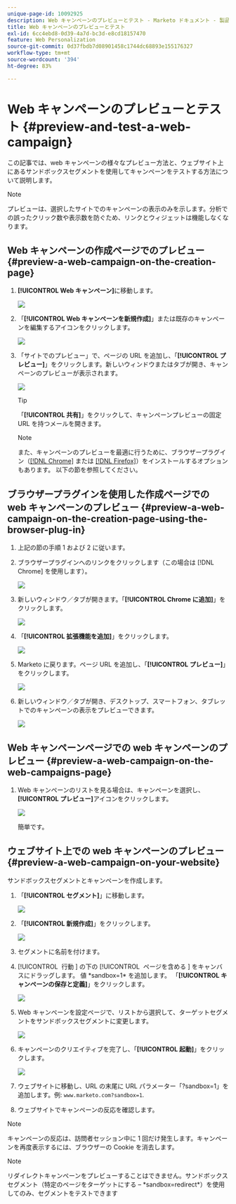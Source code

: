 ```yaml
---
unique-page-id: 10092925
description: Web キャンペーンのプレビューとテスト - Marketo ドキュメント - 製品ドキュメント
title: Web キャンペーンのプレビューとテスト
exl-id: 6cc4ebd8-0d39-4a7d-bc3d-e8cd18157470
feature: Web Personalization
source-git-commit: 0d37fbdb7d08901458c1744dc68893e155176327
workflow-type: tm+mt
source-wordcount: '394'
ht-degree: 83%

---
```


# Web キャンペーンのプレビューとテスト {#preview-and-test-a-web-campaign}

この記事では、web キャンペーンの様々なプレビュー方法と、ウェブサイト上にあるサンドボックスセグメントを使用してキャンペーンをテストする方法について説明します。

>[!NOTE]
>
>プレビューは、選択したサイトでのキャンペーンの表示のみを示します。分析での誤ったクリック数や表示数を防ぐため、リンクとウィジェットは機能しなくなります。

## Web キャンペーンの作成ページでのプレビュー {#preview-a-web-campaign-on-the-creation-page}

1. **[!UICONTROL Web キャンペーン]**&#x200B;に移動します。

   ![](assets/image2016-8-18-15-3a59-3a35.png)

1. 「**[!UICONTROL Web キャンペーンを新規作成]**」または既存のキャンペーンを編集するアイコンをクリックします。

   ![](assets/create-new-or-edit-web-campaign.png)

1. 「サイトでのプレビュー」で、ページの URL を追加し、「**[!UICONTROL プレビュー]**」をクリックします。新しいウィンドウまたはタブが開き、キャンペーンのプレビューが表示されます。

   ![](assets/three-1.png)

   >[!TIP]
   >
   >「**[!UICONTROL 共有]**」をクリックして、キャンペーンプレビューの固定 URL を持つメールを開きます。

   >[!NOTE]
   >
   >また、キャンペーンのプレビューを最適に行うために、ブラウザープラグイン（[[!DNL Chrome]](https://chrome.google.com/webstore/detail/marketo-web-personalizati/ldiddonjplchallbngbccbfdfeldohkj) または [[!DNL Firefox]](https://rtp-static.marketo.com/rtp/libs/mwp-0.0.0.8.xpi)）をインストールするオプションもあります。 以下の節を参照してください。

## ブラウザープラグインを使用した作成ページでの web キャンペーンのプレビュー {#preview-a-web-campaign-on-the-creation-page-using-the-browser-plug-in}

1. 上記の節の手順 1 および 2 に従います。

1. ブラウザープラグインへのリンクをクリックします（この場合は [!DNL Chrome] を使用します）。

   ![](assets/4-1.png)

1. 新しいウィンドウ／タブが開きます。「**[!UICONTROL Chrome に追加]**」をクリックします。

   ![](assets/five.png)

1. 「**[!UICONTROL 拡張機能を追加]**」をクリックします。

   ![](assets/six.png)

1. Marketo に戻ります。ページ URL を追加し、「**[!UICONTROL プレビュー]**」をクリックします。

   ![](assets/seven.png)

1. 新しいウィンドウ／タブが開き、デスクトップ、スマートフォン、タブレットでのキャンペーンの表示をプレビューできます。

   ![](assets/campaign-preview.png)

## Web キャンペーンページでの web キャンペーンのプレビュー {#preview-a-web-campaign-on-the-web-campaigns-page}

1. Web キャンペーンのリストを見る場合は、キャンペーンを選択し、**[!UICONTROL プレビュー]**&#x200B;アイコンをクリックします。

   ![](assets/web-campaigns-1-preview-hand.png)

   簡単です。

## ウェブサイト上での web キャンペーンのプレビュー {#preview-a-web-campaign-on-your-website}

サンドボックスセグメントとキャンペーンを作成します。

1. 「**[!UICONTROL セグメント]**」に移動します。

   ![](assets/new-dropdown-segments-hand.jpg)

1. 「**[!UICONTROL 新規作成]**」をクリックします。

   ![](assets/image2015-9-10-10-3a42-3a39.png)

1. セグメントに名前を付けます。

1. [!UICONTROL &#x200B; 行動 &#x200B;] の下の [!UICONTROL &#x200B; ページを含める &#x200B;] をキャンバスにドラッグします。 値 &#42;sandbox=1&#42; を追加します。 「**[!UICONTROL キャンペーンの保存と定義]**」をクリックします。

   ![](assets/segment.png)

1. Web キャンペーンを設定ページで、リストから選択して、ターゲットセグメントをサンドボックスセグメントに変更します。

   ![](assets/set-web-campaign-target-segment.jpg)

1. キャンペーンのクリエイティブを完了し、「**[!UICONTROL 起動]**」をクリックします。

   ![](assets/click-launch.jpg)

1. ウェブサイトに移動し、URL の末尾に URL パラメーター「?sandbox=1」を追加します。例: `www.marketo.com?sandbox=1`.

1. ウェブサイトでキャンペーンの反応を確認します。

>[!NOTE]
>
>キャンペーンの反応は、訪問者セッション中に 1 回だけ発生します。キャンペーンを再度表示するには、ブラウザーの Cookie を消去します。

>[!NOTE]
>
>リダイレクトキャンペーンをプレビューすることはできません。サンドボックスセグメント（特定のページをターゲットにする – &#42;sandbox=redirect&#42;）を使用してのみ、セグメントをテストできます
